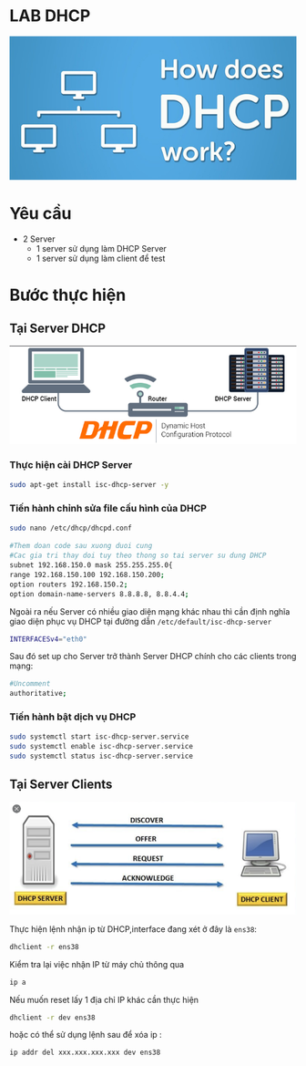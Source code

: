 # LAB DHCP

![LAB%20DHCP/Untitled.png](LAB%20DHCP/Untitled.png)

# Yêu cầu

- 2 Server
    - 1 server sử dụng làm DHCP Server
    - 1 server sử dụng làm client để test

# Bước thực hiện

## Tại Server DHCP

![LAB%20DHCP/Untitled%201.png](LAB%20DHCP/Untitled%201.png)

### Thực hiện cài DHCP Server

```bash
sudo apt-get install isc-dhcp-server -y
```

### Tiến hành chỉnh sửa file cấu hình của DHCP

```bash
sudo nano /etc/dhcp/dhcpd.conf
```

```bash
#Them doan code sau xuong duoi cung
#Cac gia tri thay doi tuy theo thong so tai server su dung DHCP
subnet 192.168.150.0 mask 255.255.255.0{
range 192.168.150.100 192.168.150.200;
option routers 192.168.150.2;
option domain-name-servers 8.8.8.8, 8.8.4.4;

```

Ngoài ra nếu Server có nhiều giao diện mạng khác nhau thì cần định nghĩa giao diện phục vụ DHCP tại đường dẫn `/etc/default/isc-dhcp-server`

```bash
INTERFACESv4="eth0"
```

Sau đó set up cho Server trở thành Server DHCP chính cho các clients trong mạng:

```bash
#Uncomment
authoritative;
```

### Tiến hành bật dịch vụ DHCP

```bash
sudo systemctl start isc-dhcp-server.service
sudo systemctl enable isc-dhcp-server.service
sudo systemctl status isc-dhcp-server.service
```

## Tại Server Clients

![LAB%20DHCP/Untitled%202.png](LAB%20DHCP/Untitled%202.png)

Thực hiện lệnh nhận ip từ DHCP,interface đang xét ở đây là `ens38`:

```bash
dhclient -r ens38
```

Kiểm tra lại việc nhận IP từ máy chủ thông qua

```bash
ip a
```

Nếu muốn reset lấy 1 địa chỉ IP khác cần thực hiện

```bash
dhclient -r dev ens38
```

hoặc có thể sử dụng lệnh sau để xóa ip :

```bash
ip addr del xxx.xxx.xxx.xxx dev ens38
```